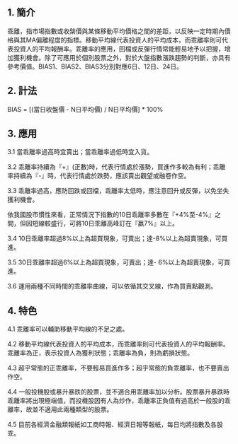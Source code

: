 
## 1. 簡介

乖離，指市場指數或收槃價與某條移動平均價格之間的差距，以反映一定時期內價格與其MA偏離程度的指標。移動平均線代表投資人的平均成本，而乖離率則可代表投資人的平均報酬率。乖離率的應用，回檔或反彈行情常能輕易地予以把握，增加獲利機會。除了可應用於個別股票之外，對於大盤指數漲跌趨勢的判斷，亦具有參考價值。BIAS1、BIAS2、BIAS3分別對應6日、12日、24日。

  

## 2. 計法  

BIAS = [(當日收盤價 - N日平均價) / N日平均價] * 100%

  

## 3. 應用  

3.1 當乖離率過高時宜賣出；當乖離率過低時宜入貨。

3.2 乖離率持續為『+』(正數)時，代表行情處於漲勢，買進作多較為有利；乖離率持續為『-』時，代表行情處於跌勢，應該賣出觀望或融卷作空。

3.3 乖離率過高，應防回跌或回檔，乖離率太低時，應注意回升或反彈，以免坐失獲利機會。

依我國股市慣性來看，正常情況下指數的10日乖離率多數在『+4%至-4%』之間，但因短線較盛行，可將10日乖離高峰訂在『羸7%』以上。

3.4 10日乖離率超過8%以上為超買現象，可賣出；達-8%以上為超賣現象，可買進。

3.5 30日乖離率超過6%以上為超買現象，可賣出；達- 6%以上為超賣現象，可買進。

3.6 運用兩種不同時間的乖離率曲線，可以依循其交叉線，作為買賣點觀測。

  

## 4. 特色  

4.1 乖離率可以輔助移動平均線的不足之處。

4.2 移動平均線代表投資人的平均成本，而乖離率則可代表投資人的平均報酬率。乖離率為正，表示投資人為獲利狀態；乖離率為負，則為虧損狀態。

4.3 超乎常態的正乖離率，不要輕易買進作多；超乎常態的負乖離率，也不要賣出作空。

4.4 一般投機股或暴升暴跌的股票，並不適合用乖離率加以分析。股票暴升暴跌時乖離率將出現極端值，而投機股因有人為炒作，乖離率正負值有過高於一般股的乖離率，故並不適用此兩種類型的股票。

4.5 目前各經濟金融類報紙如工商時報、經濟日報等報紙，每日均將指數及各股乖。
